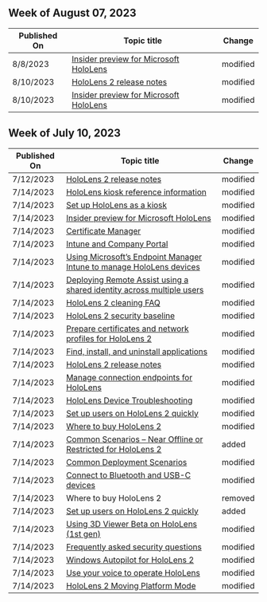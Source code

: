 <!-- This file is generated automatically each week. Changes made to this file will be overwritten.-->



## Week of August 07, 2023


| Published On |Topic title | Change |
|------|------------|--------|
| 8/8/2023 | [Insider preview for Microsoft HoloLens](/hololens/hololens-insider) | modified |
| 8/10/2023 | [HoloLens 2 release notes](/hololens/hololens-release-notes) | modified |
| 8/10/2023 | [Insider preview for Microsoft HoloLens](/hololens/hololens-insider) | modified |


## Week of July 10, 2023


| Published On |Topic title | Change |
|------|------------|--------|
| 7/12/2023 | [HoloLens 2 release notes](/hololens/hololens-release-notes) | modified |
| 7/14/2023 | [HoloLens kiosk reference information](/hololens/hololens-kiosk-reference) | modified |
| 7/14/2023 | [Set up HoloLens as a kiosk](/hololens/hololens-kiosk) | modified |
| 7/14/2023 | [Insider preview for Microsoft HoloLens](/hololens/hololens-insider) | modified |
| 7/14/2023 | [Certificate Manager](/hololens/certificate-manager) | modified |
| 7/14/2023 | [Intune and Company Portal](/hololens/app-deploy-intune) | modified |
| 7/14/2023 | [Using Microsoft’s Endpoint Manager Intune to manage HoloLens devices](/hololens/hololens-mdm-configure) | modified |
| 7/14/2023 | [Deploying Remote Assist using a shared identity across multiple users](/hololens/hololens2-deploying-remote-assist-using-shared-identity) | modified |
| 7/14/2023 | [HoloLens 2 cleaning FAQ](/hololens/hololens2-maintenance) | modified |
| 7/14/2023 | [HoloLens 2 security baseline](/hololens/security-baseline) | modified |
| 7/14/2023 | [Prepare certificates and network profiles for HoloLens 2](/hololens/hololens-certificates-network) | modified |
| 7/14/2023 | [Find, install, and uninstall applications](/hololens/holographic-store-apps) | modified |
| 7/14/2023 | [HoloLens 2 release notes](/hololens/hololens-release-notes) | modified |
| 7/14/2023 | [Manage connection endpoints for HoloLens](/hololens/hololens-offline) | modified |
| 7/14/2023 | [HoloLens Device Troubleshooting](/hololens/hololens-troubleshooting) | modified |
| 7/14/2023 | [Set up users on HoloLens 2 quickly](/hololens/hololens2-new-user-optimize) | modified |
| 7/14/2023 | [Where to buy HoloLens 2](/hololens/hololens2-purchase) | modified |
| 7/14/2023 | [Common Scenarios – Near Offline or Restricted for HoloLens 2](/hololens/hololens-common-scenarios-near-offline-restricted) | added |
| 7/14/2023 | [Common Deployment Scenarios](/hololens/hololens-requirements) | modified |
| 7/14/2023 | [Connect to Bluetooth and USB-C devices](/hololens/hololens-connect-devices) | modified |
| 7/14/2023 | Where to buy HoloLens 2 | removed |
| 7/14/2023 | [Set up users on HoloLens 2 quickly](/hololens/hololens2-new-user-optimize) | added |
| 7/14/2023 | [Using 3D Viewer Beta on HoloLens (1st gen)](/hololens/holographic-3d-viewer-beta) | modified |
| 7/14/2023 | [Frequently asked security questions](/hololens/hololens1-faq-security) | modified |
| 7/14/2023 | [Windows Autopilot for HoloLens 2](/hololens/hololens2-autopilot) | modified |
| 7/14/2023 | [Use your voice to operate HoloLens](/hololens/hololens-cortana) | modified |
| 7/14/2023 | [HoloLens 2 Moving Platform Mode](/hololens/hololens2-moving-platform) | modified |

